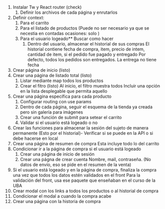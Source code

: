 1. Instalar Tw y React router (check)
    1. Definir los archivos de cada página y enrutarlos
2. Definir context:
    1. Para el carrito
    2. Para el listado de productos (Puede no ser necesario ya que se necestia en contadas ocasiones: solo )
    3. Para el usuario logeado** Buscar como hacer
        1. Dentro del usuario, almacenar el historial de sus compras
            El historial contiene fecha de compra, item, precio de intem, cantidad de item, si el pedido fue pagado y entregado
            Por defecto, todos los pedidos son entregados. La entrega no tiene fecha
3. Crear página de inicio (listo)
4. Crear una página de listado total (listo)
    1. Listar mediante map todos los productos
    2. Crear el fitro (listo)
        Al inicio, el filtro muestra todos
        Incluir una opción en la lista desplegable que permita aquello
5. Crear una página específica para cada producto
    1. Configurar routing con use params
    2. Dentro de cada página, seguir el esquema de la tienda ya creada
    pero sin galería para imágenes
    3. Crear una función de submit para setear el carrito
    4. Validar si el usuario está logeado o no
6. Crear las funciones para almacenar la sesión del sujeto de manera 
    permanente (Esto por el historial)- Verificar si se puede en la API
    o si debe hacerse en local
7. Crear una página de resumen de compra
    Esta incluye todo lo del carrito
8. Condicionar ir a la página de compra si el usuario está logeado
    1. Crear una página de inicio de sesión
    2. Crear una págna de crear cuenta
        Nombre, mail, contraseña. (No datos de envío, eso se pide en el resumen de la venta)
9. Si el usuario está logeado y en la página de compra, 
    finaliza la compra una vez que todos los datos estén validados en el front
    Para la validación del front, usa ese paquete que enseñaban en el curso de la UBA
10. Crear modal con los links a todos los productos o al historial de compra
11. Condicionar el modal a cuando la compra acabe
12. Crear una página con la historia de compra
